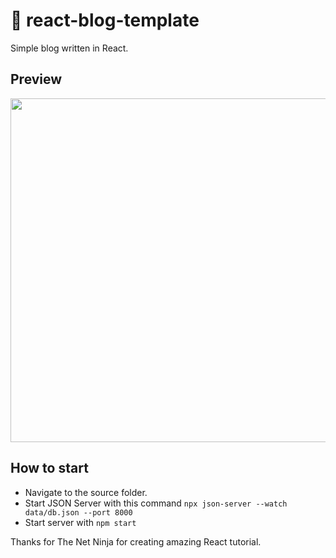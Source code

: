 # 🎉 react-blog-template
Simple blog written in React.

## Preview
<img src="https://i.ibb.co/xzyKfxb/xaxj-P5-Aa-I6e-HS.jpg" style="width: 550px;">

## How to start
  - Navigate to the source folder.
  - Start JSON Server with this command <code>npx json-server --watch data/db.json --port 8000</code>
  - Start server with <code>npm start</code>

Thanks for The Net Ninja for creating amazing React tutorial.
